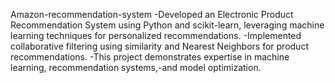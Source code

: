  Amazon-recommendation-system
-Developed an Electronic Product Recommendation System using Python and scikit-learn, leveraging machine learning techniques for personalized recommendations.
-Implemented collaborative filtering using similarity and Nearest Neighbors for product recommendations.
-This project demonstrates expertise in machine learning, recommendation systems,-and model optimization.
